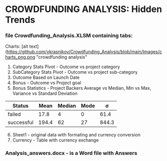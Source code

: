 # CROWDFUNDING ANALYSIS: Hidden Trends 
### file Crowdfunding_Analysis.XLSM containing tabs:
Charts: 
[alt text](https://github.com/ykrasnikov/Crowdfunding_Analysis/blob/main/Images/charts_png.png "crowdfunding analysis"
1. Category Stats Pivot - Outcome vs project category 
2. SubCategory Stats Pivot - Outcome vs project sub-category 
3. Outcome Based on Launch Date 
4. Bonus - Outcome vs Project goal   
5. Bonus Statistics - Project Backers  Average vs Median, Min vs Max, 
Variance vs Standard Deviation   

| Status | Mean | Median | Mode | **σ** |
| --- | ---| --- | ---| --- |
| failed | 17.8 | 4 | 0 | 61.4 |
| successful | 194.4 | 62 | 27 | 844.3 |

6.   Sheet1 - original data with formating and currency conversion  
7.   Currency - Table with currency exchange  
### Analysis_answers.docx - is a Word file with Answers